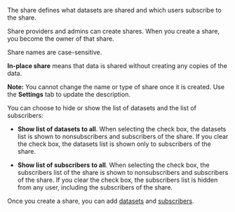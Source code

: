 The share defines what datasets are shared and which users subscribe to the share.

Share providers and admins can create shares. When you create a share, you become the owner of that share.

Share names are case-sensitive.

**In-place share** means that data is shared without creating any copies of the data.

**Note:** You cannot change the name or type of share once it is created. Use the **Settings** tab to update the description.

You can choose to hide or show the list of datasets and the list of subscribers:

-   **Show list of datasets to all**. When selecting the check box, the datasets list is shown to nonsubscribers and subscribers of the share. If you clear the check box, the datasets list is shown only to subscribers of the share.


-   **Show list of subscribers to all**. When selecting the check box, the subscribers list of the share is shown to nonsubscribers and subscribers of the share. If you clear the check box, the subscribers list is hidden from any user, including the subscribers of the share.


Once you create a share, you can add [datasets](rfg1681040443995.md) and [subscribers](vph1681040670091.md).

